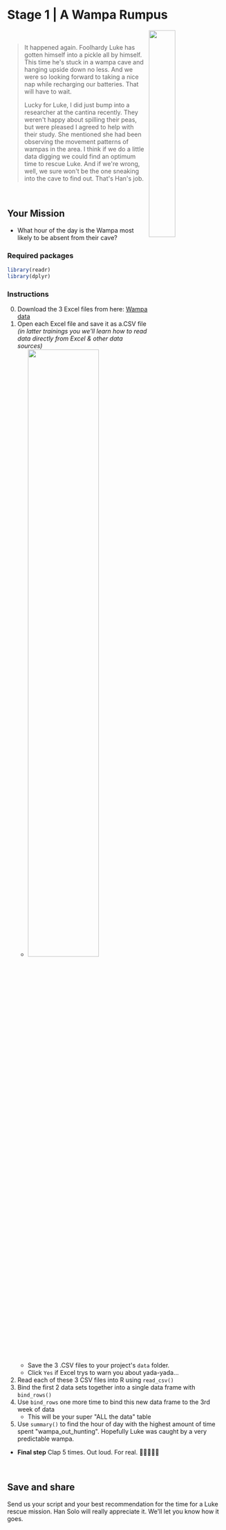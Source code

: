 # Stage 1 |  A Wampa Rumpus

<img src="https://i.ebayimg.com/images/g/gcQAAOSwkylfAyto/s-l1600.jpg" width="35%" align="right">

<br>

> It happened again. Foolhardy Luke has gotten himself into a pickle all by himself. This time he's stuck in a wampa cave and hanging upside down no less. And we were so looking forward to taking a nice nap while recharging our batteries. That will have to wait. 
>
> Lucky for Luke, I did just bump into a researcher at the cantina recently. They weren't happy about spilling their peas, but were pleased I agreed to help with their study. She mentioned she had been observing the movement patterns of wampas in the area. I think if we do a little data digging we could find an optimum time to rescue Luke. And if we're wrong, well, we sure won't be the one sneaking into the cave to find out. That's Han's job. 

<br>

## Your Mission

- What hour of the day is the Wampa most likely to be absent from their cave?


### Required packages

```r
library(readr)
library(dplyr)
```

### Instructions

0. Download the 3 Excel files from here: [Wampa data](https://github.com/MPCA-data/tidytuesdays/tree/master/show-n-tell/R2D2_missions/stage_1_data) 
1. Open each Excel file and save it as a.CSV file *(in latter trainings you we'll learn how to read data directly from Excel & other data sources)*
    - <img src="https://cdn4syt-solveyourtech.netdna-ssl.com/wp-content/uploads/2016/03/excel-2013-save-as-csv-4.jpg" width="60%" >
    - Save the 3 .CSV files to your project's `data` folder.
    - Click `Yes` if Excel trys to warn you about yada-yada...
2. Read each of these 3 CSV files into R using `read_csv()`
3. Bind the first 2 data sets together into a single data frame with `bind_rows()`
4. Use `bind_rows` one more time to bind this new data frame to the 3rd week of data 
    - This will be your super "ALL the data" table
5. Use `summary()` to find the hour of day with the highest amount of time spent "wampa_out_hunting". Hopefully Luke was caught by a very predictable wampa. 

- **Final step** Clap 5 times. Out loud. For real. :clap::clap::clap::clap::clap:

<br>

## Save and share
Send us your script and your best recommendation for the time for a Luke rescue mission. Han Solo will really appreciate it. We'll let you know how it goes. 

